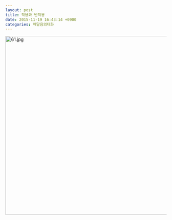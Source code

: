 ```yaml
---
layout: post
title: 작용과 반작용
date: 2015-11-19 16:43:14 +0900
categories: 깨달음의대화
---
```





<img src="assets/attach/images/198/360/640/61.jpg" alt="61.jpg" width="526" height="559" />

